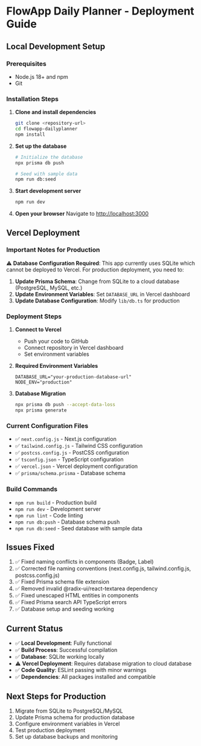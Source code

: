# FlowApp Daily Planner - Deployment Guide

## Local Development Setup

### Prerequisites
- Node.js 18+ and npm
- Git

### Installation Steps

1. **Clone and install dependencies**
   ```bash
   git clone <repository-url>
   cd flowapp-dailyplanner
   npm install
   ```

2. **Set up the database**
   ```bash
   # Initialize the database
   npx prisma db push
   
   # Seed with sample data
   npm run db:seed
   ```

3. **Start development server**
   ```bash
   npm run dev
   ```

4. **Open your browser**
   Navigate to [http://localhost:3000](http://localhost:3000)

## Vercel Deployment

### Important Notes for Production

⚠️ **Database Configuration Required**: This app currently uses SQLite which cannot be deployed to Vercel. For production deployment, you need to:

1. **Update Prisma Schema**: Change from SQLite to a cloud database (PostgreSQL, MySQL, etc.)
2. **Update Environment Variables**: Set `DATABASE_URL` in Vercel dashboard
3. **Update Database Configuration**: Modify `lib/db.ts` for production

### Deployment Steps

1. **Connect to Vercel**
   - Push your code to GitHub
   - Connect repository in Vercel dashboard
   - Set environment variables

2. **Required Environment Variables**
   ```env
   DATABASE_URL="your-production-database-url"
   NODE_ENV="production"
   ```

3. **Database Migration**
   ```bash
   npx prisma db push --accept-data-loss
   npx prisma generate
   ```

### Current Configuration Files

- ✅ `next.config.js` - Next.js configuration
- ✅ `tailwind.config.js` - Tailwind CSS configuration  
- ✅ `postcss.config.js` - PostCSS configuration
- ✅ `tsconfig.json` - TypeScript configuration
- ✅ `vercel.json` - Vercel deployment configuration
- ✅ `prisma/schema.prisma` - Database schema

### Build Commands

- `npm run build` - Production build
- `npm run dev` - Development server
- `npm run lint` - Code linting
- `npm run db:push` - Database schema push
- `npm run db:seed` - Seed database with sample data

## Issues Fixed

1. ✅ Fixed naming conflicts in components (Badge, Label)
2. ✅ Corrected file naming conventions (next.config.js, tailwind.config.js, postcss.config.js)
3. ✅ Fixed Prisma schema file extension
4. ✅ Removed invalid @radix-ui/react-textarea dependency
5. ✅ Fixed unescaped HTML entities in components
6. ✅ Fixed Prisma search API TypeScript errors
7. ✅ Database setup and seeding working

## Current Status

- ✅ **Local Development**: Fully functional
- ✅ **Build Process**: Successful compilation
- ✅ **Database**: SQLite working locally
- ⚠️ **Vercel Deployment**: Requires database migration to cloud database
- ✅ **Code Quality**: ESLint passing with minor warnings
- ✅ **Dependencies**: All packages installed and compatible

## Next Steps for Production

1. Migrate from SQLite to PostgreSQL/MySQL
2. Update Prisma schema for production database
3. Configure environment variables in Vercel
4. Test production deployment
5. Set up database backups and monitoring
